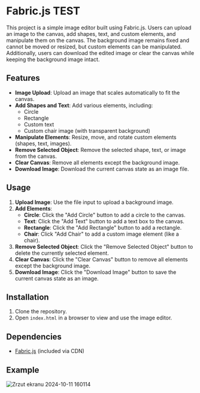 # Fabric.js TEST

This project is a simple image editor built using Fabric.js. Users can upload an image to the canvas, add shapes, text, and custom elements, and manipulate them on the canvas. The background image remains fixed and cannot be moved or resized, but custom elements can be manipulated. Additionally, users can download the edited image or clear the canvas while keeping the background image intact.

## Features

- **Image Upload**: Upload an image that scales automatically to fit the canvas.
- **Add Shapes and Text**: Add various elements, including:
  - Circle
  - Rectangle
  - Custom text
  - Custom chair image (with transparent background)
- **Manipulate Elements**: Resize, move, and rotate custom elements (shapes, text, images).
- **Remove Selected Object**: Remove the selected shape, text, or image from the canvas.
- **Clear Canvas**: Remove all elements except the background image.
- **Download Image**: Download the current canvas state as an image file.

## Usage

1. **Upload Image**: Use the file input to upload a background image.
2. **Add Elements**:
   - **Circle**: Click the "Add Circle" button to add a circle to the canvas.
   - **Text**: Click the "Add Text" button to add a text box to the canvas.
   - **Rectangle**: Click the "Add Rectangle" button to add a rectangle.
   - **Chair**: Click "Add Chair" to add a custom image element (like a chair).
3. **Remove Selected Object**: Click the "Remove Selected Object" button to delete the currently selected element.
4. **Clear Canvas**: Click the "Clear Canvas" button to remove all elements except the background image.
5. **Download Image**: Click the "Download Image" button to save the current canvas state as an image.

## Installation

1. Clone the repository.
2. Open `index.html` in a browser to view and use the image editor.

## Dependencies

- [Fabric.js](http://fabricjs.com/) (included via CDN)

## Example
![Zrzut ekranu 2024-10-11 160114](https://github.com/user-attachments/assets/0c858812-770c-4739-8165-ba891a69ebfe)


